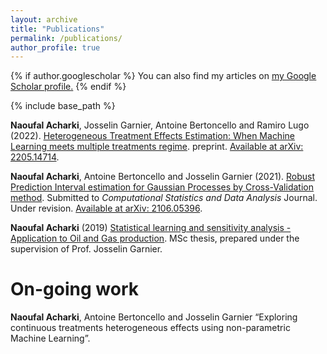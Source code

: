 ```yaml
---
layout: archive
title: "Publications"
permalink: /publications/
author_profile: true
---
```


{% if author.googlescholar %}
  You can also find my articles on <u><a href="{{author.googlescholar}}">my Google Scholar profile</a>.</u>
{% endif %}

{% include base_path %}

**Naoufal Acharki**, Josselin Garnier, Antoine Bertoncello and Ramiro Lugo (2022). [Heterogeneous Treatment Effects Estimation: When Machine Learning meets multiple treatments regime](/files/Arxiv_Causal_Inference_multiple_treatments.pdf). preprint. [Available at arXiv: 2205.14714](https://arxiv.org/abs/2205.14714). 

**Naoufal Acharki**, Antoine Bertoncello and Josselin Garnier (2021). [Robust Prediction Interval estimation for Gaussian Processes by Cross-Validation method](/files/Elsevier_RPIE_method___revised_Arxiv.pdf). Submitted to *Computational Statistics and Data Analysis* Journal. Under revision. [Available at arXiv: 2106.05396](https://arxiv.org/abs/2106.05396).

**Naoufal Acharki** (2019) [Statistical learning and sensitivity analysis - Application to Oil and Gas production](/files/MMMEF_Thesis_Naoufal.pdf). MSc thesis, prepared under the supervision of Prof. Josselin Garnier.

On-going work
======
**Naoufal Acharki**, Antoine Bertoncello and Josselin Garnier “Exploring continuous treatments heterogeneous effects using non-parametric Machine Learning”.
